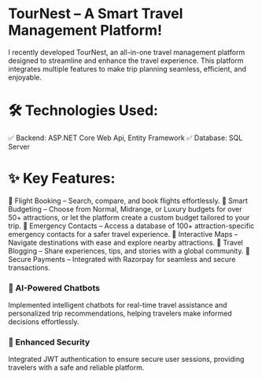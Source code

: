 # TourNest – A Smart Travel Management Platform! 

 I recently developed TourNest, an all-in-one travel management platform designed to streamline and enhance the travel experience. This platform integrates multiple features to make trip planning seamless, efficient, and enjoyable.

# 🛠 Technologies Used:
✅ Backend: ASP.NET Core Web Api, Entity Framework
✅ Database: SQL Server

 # ✨ Key Features:
🔹 Flight Booking – Search, compare, and book flights effortlessly.
🔹 Smart Budgeting – Choose from Normal, Midrange, or Luxury budgets for over 50+ attractions, or let the platform create a custom budget tailored to your trip.
🔹 Emergency Contacts – Access a database of 100+ attraction-specific emergency contacts for a safer travel experience.
🔹 Interactive Maps – Navigate destinations with ease and explore nearby attractions.
🔹 Travel Blogging – Share experiences, tips, and stories with a global community.
🔹 Secure Payments – Integrated with Razorpay for seamless and secure transactions.

### 🤖 AI-Powered Chatbots
Implemented intelligent chatbots for real-time travel assistance and personalized trip recommendations, helping travelers make informed decisions effortlessly.

### 🔐 Enhanced Security
Integrated JWT authentication to ensure secure user sessions, providing travelers with a safe and reliable platform.
